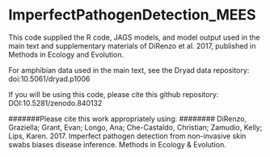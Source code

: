 # ImperfectPathogenDetection_MEES
This code supplied the R code, JAGS models, and model output used in the main text and supplementary materials of DiRenzo et al. 2017, published in Methods in Ecology and Evolution.

For amphibian data used in the main text, see the Dryad data repository: doi:10.5061/dryad.p1006

If you will be using this code, please cite this github repository: DOI:10.5281/zenodo.840132

#######Please cite this work appropriately using:
######## DiRenzo, Graziella; Grant, Evan; Longo, Ana; Che-Castaldo, Christian; Zamudio, Kelly; Lips, Karen. 2017.  Imperfect pathogen detection from non-invasive skin swabs biases disease inference. Methods in Ecology & Evolution.
